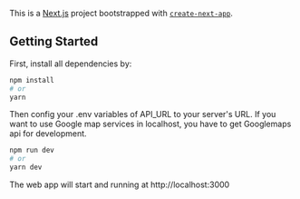 This is a [Next.js](https://nextjs.org/) project bootstrapped with [`create-next-app`](https://github.com/vercel/next.js/tree/canary/packages/create-next-app).

## Getting Started

First, install all dependencies by:

```bash
npm install
# or
yarn
```

Then config your .env variables of API_URL to your server's URL. If you want to use Google map services in localhost, you have to get Googlemaps api for development.

```bash
npm run dev
# or
yarn dev
```

The web app will start and running at http://localhost:3000
